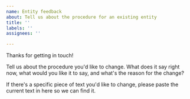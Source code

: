 ```yaml
---
name: Entity feedback
about: Tell us about the procedure for an existing entity
title: ''
labels: ''
assignees: ''

---
```


Thanks for getting in touch!

Tell us about the procedure you'd like to change.  What does it say right now, what would you like it to say, and what's the reason for the change?

If there's a specific piece of text you'd like to change, please paste the current text in here so we can find it.
